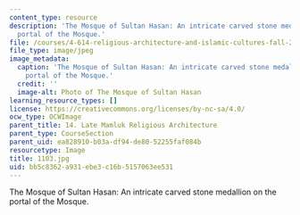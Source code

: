 ```yaml
---
content_type: resource
description: 'The Mosque of Sultan Hasan: An intricate carved stone medallion on the
  portal of the Mosque.'
file: /courses/4-614-religious-architecture-and-islamic-cultures-fall-2002/bb5c8362a931ebe3c16b5157063ee531_1103.jpg
file_type: image/jpeg
image_metadata:
  caption: 'The Mosque of Sultan Hasan: An intricate carved stone medallion on the
    portal of the Mosque.'
  credit: ''
  image-alt: Photo of The Mosque of Sultan Hasan
learning_resource_types: []
license: https://creativecommons.org/licenses/by-nc-sa/4.0/
ocw_type: OCWImage
parent_title: 14. Late Mamluk Religious Architecture
parent_type: CourseSection
parent_uid: ea828910-b03a-df94-de80-52255faf084b
resourcetype: Image
title: 1103.jpg
uid: bb5c8362-a931-ebe3-c16b-5157063ee531
---
```

The Mosque of Sultan Hasan: An intricate carved stone medallion on the portal of the Mosque.